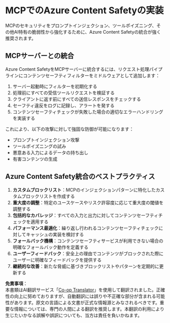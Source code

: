 <!--
CO_OP_TRANSLATOR_METADATA:
{
  "original_hash": "1b6c746d9e190deba4d8765267ffb94e",
  "translation_date": "2025-07-16T23:14:42+00:00",
  "source_file": "02-Security/azure-content-safety-implementation.md",
  "language_code": "ja"
}
-->
# MCPでのAzure Content Safetyの実装

MCPのセキュリティをプロンプトインジェクション、ツールポイズニング、その他AI特有の脆弱性から強化するために、Azure Content Safetyの統合が強く推奨されます。

## MCPサーバーとの統合

Azure Content SafetyをMCPサーバーに統合するには、リクエスト処理パイプラインにコンテンツセーフティフィルターをミドルウェアとして追加します：

1. サーバー起動時にフィルターを初期化する
2. 処理前にすべての受信ツールリクエストを検証する
3. クライアントに返す前にすべての送信レスポンスをチェックする
4. セーフティ違反をログに記録し、アラートを発する
5. コンテンツセーフティチェックが失敗した場合の適切なエラーハンドリングを実装する

これにより、以下の攻撃に対して強固な防御が可能になります：
- プロンプトインジェクション攻撃
- ツールポイズニングの試み
- 悪意ある入力によるデータの持ち出し
- 有害コンテンツの生成

## Azure Content Safety統合のベストプラクティス

1. **カスタムブロックリスト**：MCPのインジェクションパターンに特化したカスタムブロックリストを作成する
2. **重大度の調整**：特定のユースケースやリスク許容度に応じて重大度の閾値を調整する
3. **包括的なカバレッジ**：すべての入力と出力に対してコンテンツセーフティチェックを適用する
4. **パフォーマンス最適化**：繰り返し行われるコンテンツセーフティチェックに対してキャッシュの実装を検討する
5. **フォールバック機構**：コンテンツセーフティサービスが利用できない場合の明確なフォールバック動作を定義する
6. **ユーザーフィードバック**：安全上の理由でコンテンツがブロックされた際にユーザーに明確なフィードバックを提供する
7. **継続的な改善**：新たな脅威に基づきブロックリストやパターンを定期的に更新する

**免責事項**：  
本書類はAI翻訳サービス「[Co-op Translator](https://github.com/Azure/co-op-translator)」を使用して翻訳されました。正確性の向上に努めておりますが、自動翻訳には誤りや不正確な部分が含まれる可能性があります。原文の言語による文書が正式な情報源とみなされるべきです。重要な情報については、専門の人間による翻訳を推奨します。本翻訳の利用により生じたいかなる誤解や誤訳についても、当方は責任を負いかねます。